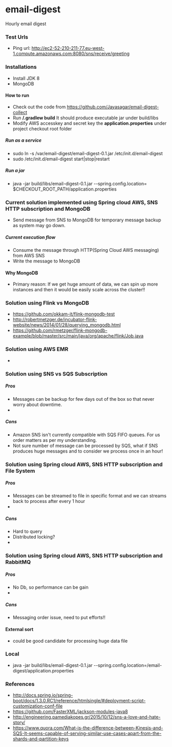 # email-digest
Hourly email digest

### Test Urls
* Ping url: http://ec2-52-210-211-77.eu-west-1.compute.amazonaws.com:8080/sns/receive/greeting

### Installations
* Install JDK 8
* MongoDB

#### How to run
* Check out the code from https://github.com/Jayasagar/email-digest-collect
* Run **/.gradlew build** It should produce executable jar under build/libs
* Modify AWS accesskey and secret key the **application.properties** under project checkout root folder

##### Run as a service
* sudo ln -s /var/email-digest/email-digest-0.1.jar /etc/init.d/email-digest
* sudo /etc/init.d/email-digest start|stop|restart

##### Run a jar
* java -jar build/libs/email-digest-0.1.jar --spring.config.location= $CHECKOUT_ROOT_PATH/application.properties

### Current solution implemented using Spring cloud AWS, SNS HTTP subscription and MongoDB
* Send message from SNS to MongoDB for temporary message backup as system may go down.

##### Current execution flow
* Consume the message through HTTP(Spring Cloud AWS messaging) from AWS SNS
* Write the message to MongoDB

#### Why MongoDB
* Primary reason: If we get huge amount of data, we can spin up more instances and then it would be easily scale across the cluster!!

### Solution using Flink vs MongoDB
* https://github.com/okkam-it/flink-mongodb-test
* http://robertmetzger.de/incubator-flink-website/news/2014/01/28/querying_mongodb.html
* https://github.com/rmetzger/flink-mongodb-example/blob/master/src/main/java/org/apache/flink/Job.java

### Solution using AWS EMR
* 

### Solution using SNS vs SQS Subscription 
##### Pros
* Messages can be backup for few days out of the box so that never worry about downtime.
* 
##### Cons
* Amazon SNS isn't currently compatible with SQS FIFO queues. For us order matters as per my understanding.
* Not sure number of message can be processed by SQS, what if SNS produces huge messages and to consider we process once in an hour!

### Solution using Spring cloud AWS, SNS HTTP subscription and File System 
##### Pros
* Messages can be streamed to file in specific format and we can streams back to process after every 1 hour
* 
##### Cons
* Hard to query
* Distributed locking?
* 

### Solution using Spring cloud AWS, SNS HTTP subscription and RabbitMQ 
##### Pros
* No Db, so performance can be gain
* 
##### Cons
* Messaging order issue, need to put efforts!!

#### External sort 
* could be good candidate for processing huge data file

### Local
* java -jar build/libs/email-digest-0.1.jar --spring.config.location=/email-digest/application.properties

### References
* http://docs.spring.io/spring-boot/docs/1.3.0.RC1/reference/htmlsingle/#deployment-script-customization-conf-file
* https://github.com/FasterXML/jackson-modules-java8
* http://engineering.pamediakopes.gr/2015/10/12/sns-a-love-and-hate-story/  
* https://www.quora.com/What-is-the-difference-between-Kinesis-and-SQS-It-seems-capable-of-serving-similar-use-cases-apart-from-the-shards-and-partition-keys
 
